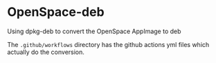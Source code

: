 # OpenSpace-deb
Using dpkg-deb to convert the OpenSpace AppImage to deb

The `.github/workflows` directory has the github actions yml files which actually do the conversion.
